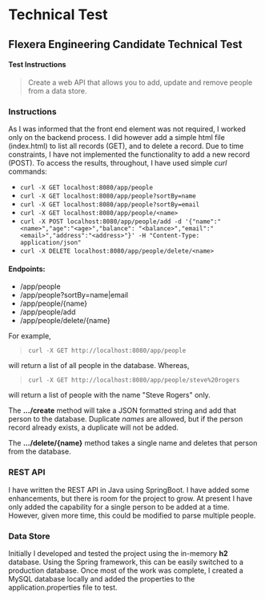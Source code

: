 # Technical Test

## Flexera Engineering Candidate Technical Test

#### Test Instructions

> Create a web API that allows you to add, update and remove people from a data store.

### Instructions

As I was informed that the front end element was not required, I worked only on the backend process.
I did however add a simple html file (index.html) to list all records (GET), and to delete a record.  Due
 to time constraints, I have not implemented the functionality to add a new record (POST).  To access the
  results, throughout, I have used simple *curl* commands:

* `curl -X GET localhost:8080/app/people`
* `curl -X GET localhost:8080/app/people?sortBy=name`
* `curl -X GET localhost:8080/app/people?sortBy=email`
* `curl -X GET localhost:8080/app/people/<name>`
* `curl -X POST localhost:8080/app/people/add -d '{"name":"<name>","age":"<age>","balance":
"<balance>","email":"<email>","address":"<address>"}' -H "Content-Type: application/json"`
* `curl -X DELETE localhost:8080/app/people/delete/<name>`

#### Endpoints:
* /app/people
* /app/people?sortBy=name|email
* /app/people/{name}
* /app/people/add
* /app/people/delete/{name}

For example,
> `curl -X GET http://localhost:8080/app/people`

will return a list of all people in the database.  Whereas,

> `curl -X GET http://localhost:8080/app/people/steve%20rogers`

will return a list of people with the name "Steve Rogers" only.

The **.../create** method will take a JSON formatted string and add that person to the database.
Duplicate *names* are allowed, but if the person record already exists, a duplicate will not be added.

The **.../delete/{name}** method takes a single name and deletes that person from the database.

### REST API

I have written the REST API in Java using SpringBoot.  I have added some enhancements, but there is room
 for the project to grow.  At present I have only added the capability for a single person to be added at
  a time.  However, given more time, this could be modified to parse multiple people.

### Data Store

Initially I developed and tested the project using the in-memory **h2** database.  Using the Spring
 framework, this can be easily switched to a production database.  Once most of the work was complete, I
  created a MySQL database locally and added the properties to the application.properties file to test.

